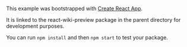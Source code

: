This example was bootstrapped with [Create React App](https://github.com/facebook/create-react-app).

It is linked to the react-wiki-preview package in the parent directory for development purposes.

You can run `npm install` and then `npm start` to test your package.
